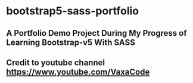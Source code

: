 # bootstrap5-sass-portfolio
## A Portfolio Demo Project During My Progress of Learning Bootstrap-v5 With SASS
## Credit to youtube channel https://www.youtube.com/VaxaCode
